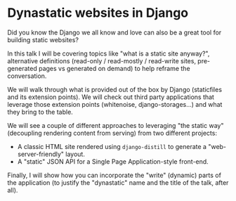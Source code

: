 # Dynastatic websites in Django

Did you know the Django we all know and love can also be a great tool for building static websites?

In this talk I will be covering topics like "what is a static site anyway?", alternative definitions (read-only / read-mostly / read-write sites, pre-generated pages vs generated on demand) to help reframe the conversation.

We will walk through what is provided out of the box by Django (staticfiles and its extension points). We will check out third party applications that leverage those extension points (whitenoise, django-storages...) and what they bring to the table.

We will see a couple of different approaches to leveraging "the static way" (decoupling rendering content from serving) from two different projects:

 - A classic HTML site rendered using `django-distill` to generate a "web-server-friendly" layout.
 - A "static" JSON API for a Single Page Application-style front-end.

Finally, I will show how you can incorporate the "write" (dynamic) parts of the application (to justify the "dynastatic" name and the title of the talk, after all).
